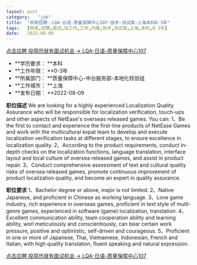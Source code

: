 ```yaml
---
layout:	post
category:	"job"
title:	"网易招聘：LQA-日语-质量保障中心107-技术-测试类-上海本科0-3年"
tags:	[网易,招聘,面试,找工作,工作,内推,技术,测试类,上海,本科,0-3年]
date:	2022-08-09
---
```


[点击应聘 投简历就有面试机会 -> LQA-日语-质量保障中心107](http://mobile.bole.netease.com/bole/boleDetail?id=42139&employeeId=346f03c3cda5f04c&key=all)



- **学历要求： **本科
- **工作年限： **0-3年
- **所属部门： **质量保障中心-中台服务部-本地化校验组
- **工作城市： **上海
- **发布日期： **2022-08-09



**职位描述**
We are looking for a highly experienced Localization Quality Assurance who will be responsible for localization verification, touch-ups and other aspects of NetEase's overseas released games. You can:
1、Be the first to contact and experience the first-line products of NetEase Games and work with the multicultural expat team to develop and execute localization verification tasks at different stages, to ensure excellence in localization quality.
2、According to the product requirements, conduct in-depth checks on the localization functions, language translation, interface layout and local culture of oversea released games, and assist in product repair.
3、Conduct comprehensive assessment of text and cultural quality risks of oversea released games, promote continuous improvement of product localization quality, and become an expert in quality assurance.



**职位要求**
1、Bachelor degree or above, major is not limited.
2、Native Japanese, and proficient in Chinese as working language.
3、Love game industry, rich experience in overseas games, proficient in text style of multi-genre games, experienced in software (game) localization, translation.
4、Excellent communication ability, team cooperation ability and learning ability, worl meticulously and conscientiously, can bear certain work pressure, positive and optimistic, self-driven and courageous.
5、Proficient in one or more of Japanese, Thai, Vietnamese, Indonesian, French and Italian, with high quality translation, fluent speaking and natural expression.



[点击应聘 投简历就有面试机会 -> LQA-日语-质量保障中心107](http://mobile.bole.netease.com/bole/boleDetail?id=42139&employeeId=346f03c3cda5f04c&key=all)